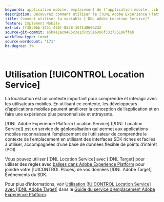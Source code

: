 ```yaml
---
keywords: application mobile, emplacement de l’application mobile, cibler une application mobile, emplacements cibles mobiles, service d’emplacement, service d’emplacement adobe experience cloud location service, pois, points ciblés, sdk, emplacement, application mobile1
description: Découvrez comment utiliser le [!DNL Adobe Experience Platform Location Service] pour activer vos applications mobiles avec une connaissance de l’emplacement.
title: Comment utiliser la variable [!DNL Adobe Location Service]?
feature: Implement Mobile
exl-id: ff38c0bb-3451-420f-8538-10f1d0606232
source-git-commit: e5bae1ac9485c3e1d7c55e6386f332755196ffab
workflow-type: tm+mt
source-wordcount: '171'
ht-degree: 3%

---
```


# Utilisation [!UICONTROL Location Service]

La localisation est un contexte important pour comprendre et interagir avec les utilisateurs mobiles. En utilisant ce contexte, les développeurs d’applications mobiles peuvent améliorer la conception de l’application et en faire une expérience plus personnalisée et attrayante.

[!DNL Adobe Experience Platform Location Service] ([!DNL Location Service]) est un service de géolocalisation qui permet aux applications mobiles reconnaissant l’emplacement de l’utilisateur de comprendre le contexte de l’emplacement en utilisant des interfaces SDK riches et faciles à utiliser, accompagnées d’une base de données flexible de points d’intérêt (POI).

Vous pouvez utiliser [!DNL Location Service] avec [!DNL Target] pour utiliser des règles avec [balises dans Adobe Experience Platform](https://experienceleague.adobe.com/docs/experience-platform/tags/home.html?lang=fr) pour joindre votre [!UICONTROL Places] de vos données [!DNL Adobe Target] Événements du SDK.

Pour plus d’informations, voir [Utilisation [!UICONTROL Location Service] avec [!DNL Adobe Target]](https://experienceleague.adobe.com/docs/places/using/use-places-with-other-solutions/places-target/places-target.html) dans le [Guide du service d’emplacement Adobe Experience Platform](https://experienceleague.adobe.com/docs/places/using/home.html).
